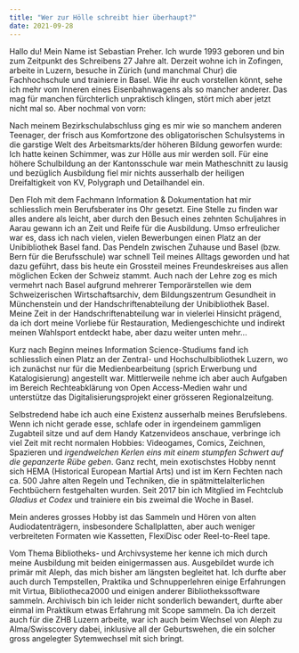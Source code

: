 ```yaml
---
title: "Wer zur Hölle schreibt hier überhaupt?"
date: 2021-09-28
---
```

Hallo du!
Mein Name ist Sebastian Preher. Ich wurde 1993 geboren und bin zum Zeitpunkt des Schreibens 27 Jahre alt. Derzeit wohne ich in Zofingen, arbeite in Luzern, besuche in Zürich (und manchmal Chur) die Fachhochschule und trainiere in Basel. Wie ihr euch vorstellen könnt, sehe ich mehr vom Inneren eines Eisenbahnwagens als so mancher anderer. Das mag für manchen fürchterlich unpraktisch klingen, stört mich aber jetzt nicht mal so. Aber nochmal von vorn:

Nach meinem Bezirkschulabschluss ging es mir wie so manchem anderen Teenager, der frisch aus Komfortzone des obligatorischen Schulsystems in die garstige Welt des Arbeitsmarkts/der höheren Bildung geworfen wurde: Ich hatte keinen Schimmer, was zur Hölle aus mir werden soll. Für eine höhere Schulbildung an der Kantonsschule war mein Matheschnitt zu lausig und bezüglich Ausbildung fiel mir nichts ausserhalb der heiligen Dreifaltigkeit von KV, Polygraph und Detailhandel ein.

Den Floh mit dem Fachmann Information & Dokumentation hat mir schliesslich mein Berufsberater ins Ohr gesetzt. Eine Stelle zu finden war alles andere als leicht, aber durch den Besuch eines zehnten Schuljahres in Aarau gewann ich an Zeit und Reife für die Ausbildung. 
Umso erfreulicher war es, dass ich nach vielen, vielen Bewerbungen einen Platz an der Unibibliothek Basel fand. Das Pendeln zwischen Zuhause und Basel (bzw. Bern für die Berufsschule) war schnell Teil meines Alltags geworden und hat dazu geführt, dass bis heute ein Grossteil meines Freundeskreises aus allen möglichen Ecken der Schweiz stammt. 
Auch nach der Lehre zog es mich vermehrt nach Basel aufgrund mehrerer Temporärstellen wie dem Schweizerischen Wirtschaftsarchiv, dem Bildungszentrum Gesundheit in Münchenstein und der Handschriftenabteilung der Unibibliothek Basel. Meine Zeit in der Handschriftenabteilung war in vielerlei Hinsicht prägend, da ich dort meine Vorliebe für Restauration, Mediengeschichte und indirekt meinen Wahlsport entdeckt habe, aber dazu weiter unten mehr...

Kurz nach Beginn meines Information Science-Studiums fand ich schliesslich einen Platz an der Zentral- und Hochschulbibliothek Luzern, wo ich zunächst nur für die Medienbearbeitung (sprich Erwerbung und Katalogisierung) angestellt war. Mittlerweile nehme ich aber auch Aufgaben im Bereich Rechteabklärung von Open Access-Medien wahr und unterstütze das Digitalisierungsprojekt einer grösseren Regionalzeitung.

Selbstredend habe ich auch eine Existenz ausserhalb meines Berufslebens. Wenn ich nicht gerade esse, schlafe oder in irgendeinem gammligen Zugabteil sitze und auf dem Handy Katzenvideos anschaue, verbringe ich viel Zeit mit recht normalen Hobbies: Videogames, Comics, Zeichnen, Spazieren und _irgendwelchen Kerlen eins mit einem stumpfen Schwert auf die gepanzerte Rübe geben_. Ganz recht, mein exotischstes Hobby nennt sich HEMA (Historical European Martial Arts) und ist im Kern Fechten nach ca. 500 Jahre alten Regeln und Techniken, die in spätmittelalterlichen Fechtbüchern festgehalten wurden. 
Seit 2017 bin ich Mitglied im Fechtclub _Gladius et Codex_ und trainiere ein bis zweimal die Woche in Basel.

Mein anderes grosses Hobby ist das Sammeln und Hören von alten Audiodatenträgern, insbesondere Schallplatten, aber auch weniger verbreiteten Formaten wie Kassetten, FlexiDisc oder Reel-to-Reel tape. 

Vom Thema Bibliotheks- und Archivsysteme her kenne ich mich durch meine Ausbildung mit beiden einigermassen aus. Ausgebildet wurde ich primär mit Aleph, das mich bisher am längsten begleitet hat. Ich durfte aber auch durch Tempstellen, Praktika und Schnupperlehren einige Erfahrungen mit Virtua, Bibliotheca2000 und einigen anderer Bibliothekssoftware sammeln. 
Archivisch bin ich leider nicht sonderlich bewandert, durfte aber einmal im Praktikum etwas Erfahrung mit Scope sammeln. Da ich derzeit auch für die ZHB Luzern arbeite, war ich auch beim Wechsel von Aleph zu Alma/Swisscovery dabei, inklusive all der Geburtswehen, die ein solcher gross angelegter Sytemwechsel mit sich bringt.
